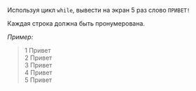 Используя цикл `while`, вывести на экран 5 раз слово `ПРИВЕТ!`

Каждая строка должна быть пронумерована. 

_Пример:_

> 1 Привет  
> 2 Привет   
> 3 Привет  
> 4 Привет  
> 5 Привет  
